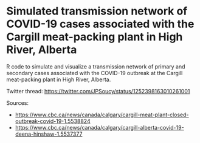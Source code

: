 # Simulated transmission network of COVID-19 cases associated with the Cargill meat-packing plant in High River, Alberta

R code to simulate and visualize a transmission network of primary and secondary cases associated with the COVID-19 outbreak at the Cargill meat-packing plant in High River, Alberta.

Twitter thread: https://twitter.com/JPSoucy/status/1252398163010261001

Sources:

* https://www.cbc.ca/news/canada/calgary/cargill-meat-plant-closed-outbreak-covid-19-1.5538824
* https://www.cbc.ca/news/canada/calgary/cargill-alberta-covid-19-deena-hinshaw-1.5537377
